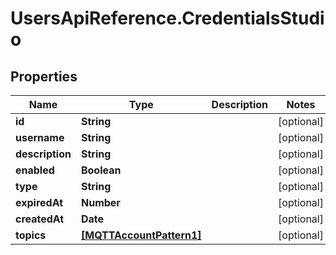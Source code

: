 # UsersApiReference.CredentialsStudio

## Properties

Name | Type | Description | Notes
------------ | ------------- | ------------- | -------------
**id** | **String** |  | [optional] 
**username** | **String** |  | [optional] 
**description** | **String** |  | [optional] 
**enabled** | **Boolean** |  | [optional] 
**type** | **String** |  | [optional] 
**expiredAt** | **Number** |  | [optional] 
**createdAt** | **Date** |  | [optional] 
**topics** | [**[MQTTAccountPattern1]**](MQTTAccountPattern1.md) |  | [optional] 


